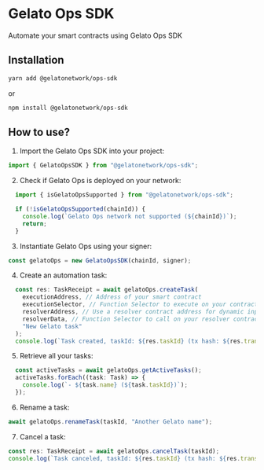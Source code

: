 # Gelato Ops SDK

Automate your smart contracts using Gelato Ops SDK

## Installation

```bash
yarn add @gelatonetwork/ops-sdk
```
or
```bash
npm install @gelatonetwork/ops-sdk
```

## How to use?

1. Import the Gelato Ops SDK into your project:

```typescript
import { GelatoOpsSDK } from "@gelatonetwork/ops-sdk";
```

2. Check if Gelato Ops is deployed on your network:

```typescript
  import { isGelatoOpsSupported } from "@gelatonetwork/ops-sdk";

  if (!isGelatoOpsSupported(chainId)) {
    console.log(`Gelato Ops network not supported (${chainId})`);
    return;
  }
```

3. Instantiate Gelato Ops using your signer:

```typescript
const gelatoOps = new GelatoOpsSDK(chainId, signer);
```

4. Create an automation task:

```typescript
  const res: TaskReceipt = await gelatoOps.createTask(
    executionAddress, // Address of your smart contract
    executionSelector, // Function Selector to execute on your contract
    resolverAddress, // Use a resolver contract address for dynamic input
    resolverData, // Function Selector to call on your resolver contract
    "New Gelato task"
  );
  console.log(`Task created, taskId: ${res.taskId} (tx hash: ${res.transactionHash})`);
```

5. Retrieve all your tasks:

```typescript
  const activeTasks = await gelatoOps.getActiveTasks();
  activeTasks.forEach((task: Task) => {
    console.log(`- ${task.name} (${task.taskId})`);
  });
```

6. Rename a task:

```typescript
await gelatoOps.renameTask(taskId, "Another Gelato name");
```

7. Cancel a task:

```typescript
const res: TaskReceipt = await gelatoOps.cancelTask(taskId);
console.log(`Task canceled, taskId: ${res.taskId} (tx hash: ${res.transactionHash})`);
```

